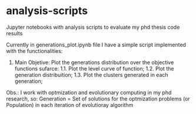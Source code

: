 # analysis-scripts
Jupyter notebooks with analysis scripts to evaluate my phd thesis code results

Currently in generations_plot.ipynb file I have a simple script implemented with the functionalities: 
  1. Main Objetive: Plot the generations distribution over the objective functions sufarce:
    1.1. Plot the level curve of function;
    1.2. Plot the generation distribuition;
    1.3. Plot the clusters generated in each generation;

Obs.: I work with optmization and evolutionary computing in my phd research, so: Generation = Set of solutions for the optmization problems (or Population) in each iteration of evolutioray algorithm
